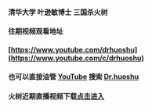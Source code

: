 #### 清华大学 叶逊敏博士 三国杀火树 
#### 往期视频观看地址 
#### [https://www.youtube.com/drhuoshu](https://www.youtube.com/c/drhuoshu)
#### 也可以直接油管 [YouTube](https://www.youtube.com/c/drhuoshu) 搜索 [Dr.huoshu](https://www.youtube.com/c/drhuoshu)
#### 火树近期直播视频下载[点击进入](https://huoshu.xyz/live/)
